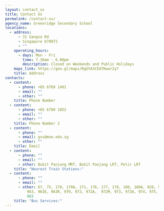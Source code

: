 ```yaml
---
layout: contact_us
title: Contact Us
permalink: /contact-us/
agency_name: Greenridge Secondary School
locations:
  - address:
      - 31 Gangsa Rd
      - Singapore 678972
      - ""
    operating_hours:
      - days: Mon - Fri
        time: 7.30am - 6.00pm
        description: Closed on Weekends and Public Holidays
    maps_link: https://goo.gl/maps/RgGYA3CEATKwwr2y7
    title: Address
contacts:
  - content:
      - phone: +65 6769 1491
      - email: ""
      - other: ""
    title: Phone Number
  - content:
      - phone: +65 6760 1052
      - email: ""
      - other: ""
    title: Phone Number 2
  - content:
      - phone: ""
      - email: gss@moe.edu.sg
      - other: ""
    title: Email
  - content:
      - phone: ""
      - email: ""
      - other: Bukit Panjang MRT, Bukit Panjang LRT, Petir LRT
    title: "Nearest Train Stations:"
  - content:
      - phone: ""
      - email: ""
      - other: 67, 75, 170, 170A, 171, 176, 177, 178, 180, 180A, 920, 922, 960, 961,
          963, 963E, 963R, 970, 972, 972A,  972M, 973, 973A, 974, 975, 976, 979,
          983
    title: "Bus Services:"
---
```

